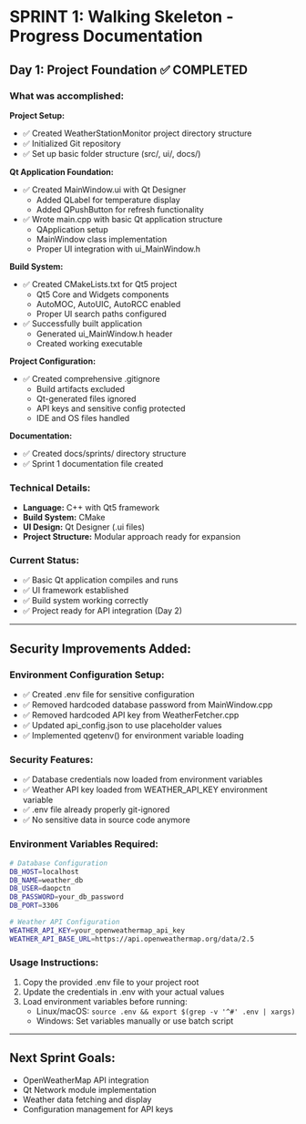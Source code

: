 # SPRINT 1: Walking Skeleton - Progress Documentation

## Day 1: Project Foundation ✅ COMPLETED

### What was accomplished:

**Project Setup:**
- ✅ Created WeatherStationMonitor project directory structure
- ✅ Initialized Git repository
- ✅ Set up basic folder structure (src/, ui/, docs/)

**Qt Application Foundation:**
- ✅ Created MainWindow.ui with Qt Designer
  - Added QLabel for temperature display
  - Added QPushButton for refresh functionality
- ✅ Wrote main.cpp with basic Qt application structure
  - QApplication setup
  - MainWindow class implementation
  - Proper UI integration with ui_MainWindow.h

**Build System:**
- ✅ Created CMakeLists.txt for Qt5 project
  - Qt5 Core and Widgets components
  - AutoMOC, AutoUIC, AutoRCC enabled
  - Proper UI search paths configured
- ✅ Successfully built application
  - Generated ui_MainWindow.h header
  - Created working executable

**Project Configuration:**
- ✅ Created comprehensive .gitignore
  - Build artifacts excluded
  - Qt-generated files ignored
  - API keys and sensitive config protected
  - IDE and OS files handled

**Documentation:**
- ✅ Created docs/sprints/ directory structure
- ✅ Sprint 1 documentation file created

### Technical Details:
- **Language:** C++ with Qt5 framework
- **Build System:** CMake
- **UI Design:** Qt Designer (.ui files)
- **Project Structure:** Modular approach ready for expansion

### Current Status:
- ✅ Basic Qt application compiles and runs
- ✅ UI framework established
- ✅ Build system working correctly
- ✅ Project ready for API integration (Day 2)

---

## Security Improvements Added:

### Environment Configuration Setup:
- ✅ Created .env file for sensitive configuration
- ✅ Removed hardcoded database password from MainWindow.cpp
- ✅ Removed hardcoded API key from WeatherFetcher.cpp
- ✅ Updated api_config.json to use placeholder values
- ✅ Implemented qgetenv() for environment variable loading

### Security Features:
- ✅ Database credentials now loaded from environment variables
- ✅ Weather API key loaded from WEATHER_API_KEY environment variable
- ✅ .env file already properly git-ignored
- ✅ No sensitive data in source code anymore

### Environment Variables Required:
```bash
# Database Configuration
DB_HOST=localhost
DB_NAME=weather_db
DB_USER=daopctn
DB_PASSWORD=your_db_password
DB_PORT=3306

# Weather API Configuration
WEATHER_API_KEY=your_openweathermap_api_key
WEATHER_API_BASE_URL=https://api.openweathermap.org/data/2.5
```

### Usage Instructions:
1. Copy the provided .env file to your project root
2. Update the credentials in .env with your actual values
3. Load environment variables before running:
   - Linux/macOS: `source .env && export $(grep -v '^#' .env | xargs)`
   - Windows: Set variables manually or use batch script

---

## Next Sprint Goals:
- OpenWeatherMap API integration
- Qt Network module implementation
- Weather data fetching and display
- Configuration management for API keys